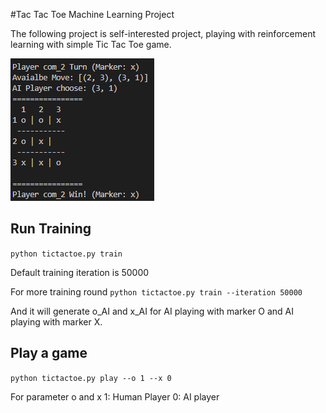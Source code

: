 #Tac Tac Toe Machine Learning Project

The following project is self-interested project, playing with reinforcement learning with simple Tic Tac Toe game.  

![Example Layout](example.png)

## Run Training

`python tictactoe.py train`

Default training iteration is 50000

For more training round
`python tictactoe.py train --iteration 50000`

And it will generate o_AI and x_AI for AI playing with marker O and AI playing with marker X.

## Play a game

`python tictactoe.py play --o 1 --x 0`

For parameter o and x
1: Human Player
0: AI player